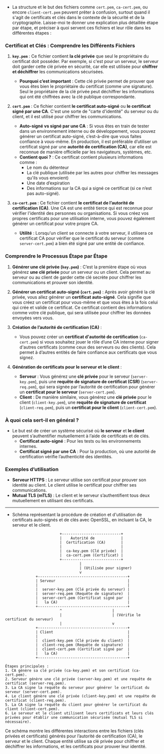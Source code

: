 - La structure et le but des fichiers comme `cert.pem`, `ca-cert.pem`, ou encore `client-cert.pem` peuvent prêter à confusion, surtout quand il s'agit de certificats et clés dans le contexte de la sécurité et de la cryptographie. Laisse-moi te donner une explication plus détaillée étape par étape, et préciser à quoi servent ces fichiers et leur rôle dans les différentes étapes :

### Certificat et Clés : Comprendre les Différents Fichiers
1. **`key.pem`** : Ce fichier contient **la clé privée** que seul le propriétaire du certificat doit posséder. Par exemple, si c'est pour un serveur, le serveur doit garder cette clé privée en sécurité, car elle est utilisée pour **chiffrer et déchiffrer** les communications sécurisées.
   - **Pourquoi c’est important** : Cette clé privée permet de prouver que vous êtes bien le propriétaire du certificat (comme une signature). Seul le propriétaire de la clé privée peut déchiffrer les informations qui ont été chiffrées avec la clé publique correspondante.
   
2. **`cert.pem`** : Ce fichier contient **le certificat auto-signé** ou **le certificat signé par une CA**. C'est une sorte de "carte d'identité" du serveur ou du client, et il est utilisé pour chiffrer les communications. 
   - **Auto-signé vs signé par une CA** : Si vous êtes en train de tester dans un environnement interne ou de développement, vous pouvez générer un certificat auto-signé, c’est-à-dire que vous faites confiance à vous-même. En production, il est préférable d’utiliser un certificat signé par une **autorité de certification (CA)**, car elle est reconnue de manière officielle par les navigateurs, systèmes, etc.
   - **Contient quoi ?** : Ce certificat contient plusieurs informations comme :
     - Le nom du détenteur
     - La clé publique (utilisée par les autres pour chiffrer les messages qu'ils vous envoient)
     - Une date d’expiration
     - Des informations sur la CA qui a signé ce certificat (si ce n’est pas auto-signé).

3. **`ca-cert.pem`** : Ce fichier contient **le certificat de l’autorité de certification (CA)**. Une CA est une entité tierce qui est reconnue pour vérifier l'identité des personnes ou organisations. Si vous créez vos propres certificats pour une utilisation interne, vous pouvez également générer un certificat pour votre propre CA.
   - **Utilité** : Lorsqu'un client se connecte à votre serveur, il utilisera ce certificat CA pour vérifier que le certificat du serveur (comme `server-cert.pem`) a bien été signé par une entité de confiance.

### Comprendre le Processus Étape par Étape
1. **Générer une clé privée (`key.pem`)** : C’est la première étape où vous générez **une clé privée** pour un serveur ou un client. Cela permet au serveur ou au client de garder cette clé secrète pour chiffrer les communications et prouver son identité.

2. **Générer un certificat auto-signé (`cert.pem`)** : Après avoir généré la clé privée, vous allez générer un **certificat auto-signé**. Cela signifie que vous créez un certificat pour vous-même et que vous êtes à la fois celui qui crée et valide ce certificat. Ce certificat contient des informations comme votre clé publique, qui sera utilisée pour chiffrer les données envoyées vers vous.

3. **Création de l’autorité de certification (CA)** :
   - Vous pouvez créer un **certificat d'autorité de certification** (`ca-cert.pem`) si vous souhaitez jouer le rôle d’une CA interne pour signer d'autres certificats (comme ceux des serveurs ou des clients). Cela permet à d’autres entités de faire confiance aux certificats que vous signez.

4. **Génération de certificats pour le serveur et le client** :
   - **Serveur** : Vous générez une **clé privée** pour le serveur (`server-key.pem`), puis une **requête de signature de certificat (CSR)** (`server-req.pem`), qui sera signée par l’autorité de certification pour générer un **certificat pour le serveur** (`server-cert.pem`).
   - **Client** : De manière similaire, vous générez une **clé privée** pour le client (`client-key.pem`), une **requête de signature de certificat** (`client-req.pem`), puis un **certificat pour le client** (`client-cert.pem`).

### À quoi cela sert-il en général ?
- Le but est de créer un système sécurisé où **le serveur** et **le client** peuvent s’authentifier mutuellement à l’aide de certificats et de clés. 
  - **Certificat auto-signé** : Pour les tests ou les environnements internes.
  - **Certificat signé par une CA** : Pour la production, où une autorité de certification vérifie l’authenticité des identités.

### Exemples d’utilisation
- **Serveur HTTPS** : Le serveur utilise son certificat pour prouver son identité au client. Le client utilise le certificat pour chiffrer ses communications.
- **Mutual TLS (mTLS)** : Le client et le serveur s’authentifient tous deux mutuellement en utilisant des certificats.

---------------------

- Schéma représentant la procédure de création et d'utilisation de certificats auto-signés et de clés avec OpenSSL, en incluant la CA, le serveur et le client.

```plaintext
                         +---------------------------+
                         |    Autorité de            |
                         |  Certification (CA)       |
                         |                           |
                         |  ca-key.pem (Clé privée)  |
                         |  ca-cert.pem (Certificat) |
                         +---------------------------+
                                  |
                                  | (Utilisée pour signer)
                                  v
              +-----------------------------------------+
              | Serveur                                 |
              |                                         |
              |  server-key.pem (Clé privée du serveur) |
              |  server-req.pem (Requête de signature)  |
              |  server-cert.pem (Certificat signé par  |
              |   la CA)                                |
              +-----------------------------------------+
                         ^                       |
                         |                       | (Vérifie le certificat du serveur)
                         |                       v
              +-----------------------------------------+
              | Client                                  |
              |                                         |
              |  client-key.pem (Clé privée du client)  |
              |  client-req.pem (Requête de signature)  |
              |  client-cert.pem (Certificat signé par  |
              |   la CA)                                |
              +-----------------------------------------+

Étapes principales :
1. CA génère sa clé privée (ca-key.pem) et son certificat (ca-cert.pem).
2. Serveur génère une clé privée (server-key.pem) et une requête de certificat (server-req.pem).
3. La CA signe la requête du serveur pour générer le certificat du serveur (server-cert.pem).
4. Le client génère une clé privée (client-key.pem) et une requête de certificat (client-req.pem).
5. La CA signe la requête du client pour générer le certificat du client (client-cert.pem).
6. Le serveur et le client utilisent leurs certificats et leurs clés privées pour établir une communication sécurisée (mutual TLS si nécessaire).
```

Ce schéma montre les différentes interactions entre les fichiers (clés privées et certificats) générés pour l’autorité de certification (CA), le serveur et le client. Chaque entité utilise sa clé privée pour chiffrer et déchiffrer les informations, et les certificats pour prouver leur identité.
